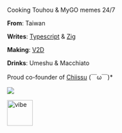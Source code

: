 Cooking Touhou & MyGO memes 24/7

**From**: Taiwan

**Writes**: [Typescript](https://www.typescriptlang.org/) & [Zig](https://ziglang.org/)

**Making**: [V2D](https://codeberg.com/chiissu/v2d)

**Drinks**: Umeshu & Macchiato

Proud co-founder of [Chiissu](https://github.com/chiissu) (￣ω￣)*

![](https://komarev.com/ghpvc/?username=froxcey&style=for-the-badge&color=d88516)

<img src="https://github.com/Avdan-OS/Compositor/assets/51555391/d0379882-f2dc-42e1-962f-b3f122db656f" alt="vibe" width="60"/>
